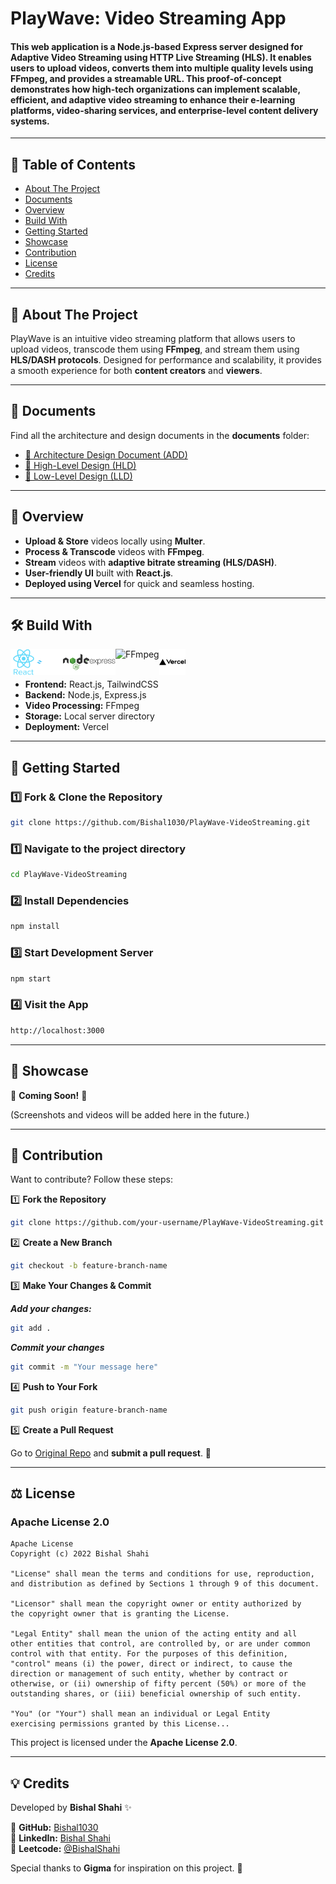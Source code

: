 # PlayWave: Video Streaming App

#### This web application is a Node.js-based Express server designed for Adaptive Video Streaming using HTTP Live Streaming (HLS). It enables users to upload videos, converts them into multiple quality levels using FFmpeg, and provides a streamable URL. This proof-of-concept demonstrates how high-tech organizations can implement scalable, efficient, and adaptive video streaming to enhance their e-learning platforms, video-sharing services, and enterprise-level content delivery systems. ####
---

## 📜 Table of Contents

- [About The Project](#about-the-project)
- [Documents](#documents)
- [Overview](#overview)
- [Build With](#build-with)
- [Getting Started](#getting-started)
- [Showcase](#showcase)
- [Contribution](#contribution)
- [License](#license)
- [Credits](#credits)

---

## 🎯 About The Project

PlayWave is an intuitive video streaming platform that allows users to upload videos, transcode them using **FFmpeg**, and stream them using **HLS/DASH protocols**. Designed for performance and scalability, it provides a smooth experience for both **content creators** and **viewers**.

---

## 📄 Documents

Find all the architecture and design documents in the **documents** folder:

- [📜 Architecture Design Document (ADD)](https://docs.google.com/document/d/1NDdKjVpmyU0XsuU9hug-WwuQgxMOEJ7qYrbXcowA4_A/edit?usp=sharing)
- [📜 High-Level Design (HLD)](https://docs.google.com/document/d/1Iy6VMGecBGZWS-3VTBLAoyaLZnp5ehZigVJXZpNd2zo/edit?usp=sharing)
- [📜 Low-Level Design (LLD)](https://docs.google.com/document/d/1J44Jz9v8nM1AdTe0qqYRZoNfEDarSrM_VbPgfkXHaGw/edit?usp=sharing)

---

## 🔎 Overview

- **Upload & Store** videos locally using **Multer**.
- **Process & Transcode** videos with **FFmpeg**.
- **Stream** videos with **adaptive bitrate streaming (HLS/DASH)**.
- **User-friendly UI** built with **React.js**.
- **Deployed using Vercel** for quick and seamless hosting.

---

## 🛠️ Build With

<a href="https://react.dev" target="_blank">
    <img align="left" src="https://raw.githubusercontent.com/devicons/devicon/master/icons/react/react-original-wordmark.svg" alt="React.js" height="42px"/>
</a>
<a href="https://tailwindcss.com" target="_blank">
    <img align="left" src="https://raw.githubusercontent.com/devicons/devicon/master/icons/tailwindcss/tailwindcss-original-wordmark.svg" alt="TailwindCSS" height="42px"/>
</a>
<a href="https://nodejs.org" target="_blank">
    <img align="left" src="https://raw.githubusercontent.com/devicons/devicon/master/icons/nodejs/nodejs-original-wordmark.svg" alt="Node.js" height="42px"/>
</a>
<a href="https://expressjs.com" target="_blank">
    <img align="left" src="https://raw.githubusercontent.com/devicons/devicon/master/icons/express/express-original-wordmark.svg" alt="Express.js" height="42px"/>
</a>
<a href="https://ffmpeg.org" target="_blank">
    <img align="left" src="https://upload.wikimedia.org/wikipedia/commons/6/6a/FFmpeg_Logo_new.svg" alt="FFmpeg" height="42px"/>
</a>
<a href="https://vercel.com" target="_blank">
    <img align="left" src="https://raw.githubusercontent.com/devicons/devicon/master/icons/vercel/vercel-original-wordmark.svg" alt="Vercel" height="42px"/>
</a>

<br/><br/>

- **Frontend:** React.js, TailwindCSS
- **Backend:** Node.js, Express.js
- **Video Processing:** FFmpeg
- **Storage:** Local server directory
- **Deployment:** Vercel

---

## 🚀 Getting Started

### 1️⃣ Fork & Clone the Repository

```sh
git clone https://github.com/Bishal1030/PlayWave-VideoStreaming.git
```
### 1️⃣ Navigate to the project directory

```sh
cd PlayWave-VideoStreaming
```

### 2️⃣ Install Dependencies

```sh
npm install
```

### 3️⃣ Start Development Server

```sh
npm start
```

### 4️⃣ Visit the App

```sh
http://localhost:3000
```

---

## 🎥 Showcase

🚧 **Coming Soon!** 🚧

(Screenshots and videos will be added here in the future.)

---

## 🤝 Contribution

Want to contribute? Follow these steps:

1️⃣ **Fork the Repository**
```sh
git clone https://github.com/your-username/PlayWave-VideoStreaming.git
```

2️⃣ **Create a New Branch**
```sh
git checkout -b feature-branch-name
```

3️⃣ **Make Your Changes & Commit**

***Add your changes:***
```sh
git add .
```
***Commit your changes***
```sh
git commit -m "Your message here"
```


4️⃣ **Push to Your Fork**
```sh
git push origin feature-branch-name
```

5️⃣ **Create a Pull Request**

Go to [Original Repo](https://github.com/Bishal1030/PlayWave-VideoStreaming.git) and **submit a pull request**. 🚀

---

## ⚖️ License

### Apache License 2.0

```
Apache License
Copyright (c) 2022 Bishal Shahi

"License" shall mean the terms and conditions for use, reproduction,
and distribution as defined by Sections 1 through 9 of this document.

"Licensor" shall mean the copyright owner or entity authorized by
the copyright owner that is granting the License.

"Legal Entity" shall mean the union of the acting entity and all
other entities that control, are controlled by, or are under common
control with that entity. For the purposes of this definition,
"control" means (i) the power, direct or indirect, to cause the
direction or management of such entity, whether by contract or
otherwise, or (ii) ownership of fifty percent (50%) or more of the
outstanding shares, or (iii) beneficial ownership of such entity.

"You" (or "Your") shall mean an individual or Legal Entity
exercising permissions granted by this License...
```

This project is licensed under the **Apache License 2.0**.

---

## 💡 Credits

Developed by **Bishal Shahi** ✨

🔗 **GitHub:** [Bishal1030](https://github.com/Bishal1030)  
🔗 **LinkedIn:** [Bishal Shahi](https://linkedin.com/in/bishal1030)  
🔗 **Leetcode:** [@BishalShahi](https://leetcode.com/u/vishal4shahi/)  

Special thanks to **Gigma** for inspiration on this project. 🙌
